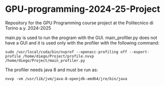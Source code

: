# GPU-programming-2024-25-Project
Repository for the GPU Programming course project at the Politecnico di Torino a.y. 2024-2025

main.py is used to run the program with the GUI.
main_profiler.py does not have a GUI and it is used only with the profiler with the following command:
```
sudo /usr/local/cuda/bin/nvprof --openacc-profiling off --export-profile /home/diego/Project/profile.nvvp /home/diego/Project/main_profiler.py
```

The profiler needs java 8 and must be run as:
```
nvvp -vm /usr/lib/jvm/java-8-openjdk-amd64/jre/bin/java
```